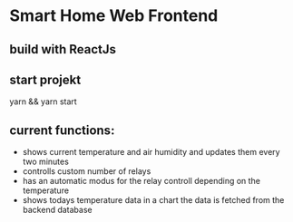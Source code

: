 # Smart Home Web Frontend

## build with ReactJs

## start projekt

yarn && yarn start

## current functions:

- shows current temperature and air humidity and updates them every two minutes
- controlls custom number of relays
- has an automatic modus for the relay controll depending on the temperature
- shows todays temperature data in a chart the data is fetched from the backend database
